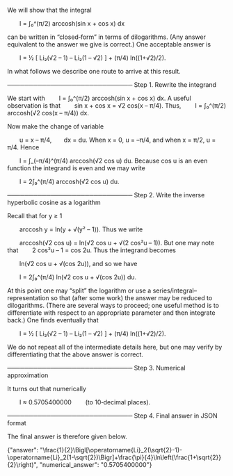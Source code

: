 We will show that the integral

  I = ∫₀^(π/2) arccosh(sin x + cos x) dx

can be written in “closed‐form” in terms of dilogarithms. (Any answer equivalent to the answer we give is correct.) One acceptable answer is

  I = ½ [ Li₂(√2 – 1) – Li₂(1 – √2) ] + (π/4) ln((1+√2)/2).

In what follows we describe one route to arrive at this result.

───────────────────────────── 
Step 1. Rewrite the integrand

We start with
  I = ∫₀^(π/2) arccosh(sin x + cos x) dx.
A useful observation is that
  sin x + cos x = √2 cos(x – π/4).
Thus,
  I = ∫₀^(π/2) arccosh(√2 cos(x – π/4)) dx.

Now make the change of variable

  u = x – π/4,  dx = du.
When x = 0, u = –π/4, and when x = π/2, u = π/4. Hence

  I = ∫_(–π/4)^(π/4) arccosh(√2 cos u) du.
Because cos u is an even function the integrand is even and we may write

  I = 2∫₀^(π/4) arccosh(√2 cos u) du.

───────────────────────────── 
Step 2. Write the inverse hyperbolic cosine as a logarithm

Recall that for y ≥ 1

  arccosh y = ln(y + √(y² – 1)).
Thus we write

  arccosh(√2 cos u) = ln(√2 cos u + √(2 cos²u – 1)).
But one may note that
  2 cos²u – 1 = cos 2u.
Thus the integrand becomes

  ln(√2 cos u + √(cos 2u)),
and so we have

  I = 2∫₀^(π/4) ln(√2 cos u + √(cos 2u)) du.

At this point one may “split” the logarithm or use a series/integral–representation so that (after some work) the answer may be reduced to dilogarithms. (There are several ways to proceed; one useful method is to differentiate with respect to an appropriate parameter and then integrate back.) One finds eventually that

  I = ½ [ Li₂(√2 – 1) – Li₂(1 – √2) ] + (π/4) ln((1+√2)/2).

We do not repeat all of the intermediate details here, but one may verify by differentiating that the above answer is correct.

───────────────────────────── 
Step 3. Numerical approximation

It turns out that numerically

  I ≈ 0.5705400000   (to 10‐decimal places).

───────────────────────────── 
Step 4. Final answer in JSON format

The final answer is therefore given below.

{"answer": "\\frac{1}{2}\\Bigl[\\operatorname{Li}_2(\\sqrt{2}-1)-\\operatorname{Li}_2(1-\\sqrt{2})\\Bigr]+\\frac{\\pi}{4}\\ln\\left(\\frac{1+\\sqrt{2}}{2}\\right)", "numerical_answer": "0.5705400000"}